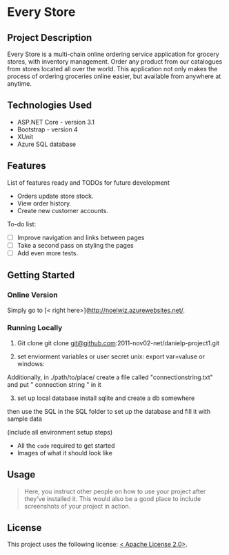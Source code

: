 # Every Store

## Project Description

Every Store is a multi-chain online ordering service application for grocery stores, with inventory management. Order any product from our catalogues from stores located all over the world. This application not only makes the process of ordering groceries online easier, but available from anywhere at anytime.

## Technologies Used

* ASP.NET Core - version  3.1
* Bootstrap - version 4
* XUnit
* Azure SQL database


## Features

List of features ready and TODOs for future development
* Orders update store stock.
* View order history.
* Create new customer accounts.

To-do list:
- [ ] Improve navigation and links between pages
- [ ] Take a second pass on styling the pages
- [ ] Add even more tests.

## Getting Started
 
 ### Online Version
 Simply go to [< right here>](<http://noelwiz.azurewebsites.net/>.
 
 ### Running Locally
 1. Git clone
 git clone git@github.com:2011-nov02-net/danielp-project1.git
 
 2. set enviorment variables or user secret
 unix: export var=valuse
 or
 windows: 
 
 Additionally, in ./path/to/place/
 create a file called "connectionstring.txt" and put " connection string " in it
 
 3. set up local database
 install sqlite and create a db somewhere
 
 then use the SQL in the SQL folder to set up the database and fill it with sample data
 
 
(include all environment setup steps)




- All the `code` required to get started
- Images of what it should look like



## Usage

> Here, you instruct other people on how to use your project after they’ve installed it. This would also be a good place to include screenshots of your project in action.

## License

This project uses the following license: [< Apache License 2.0>](<https://github.com/2011-nov02-net/danielp-project1/blob/master/LICENSE>).

